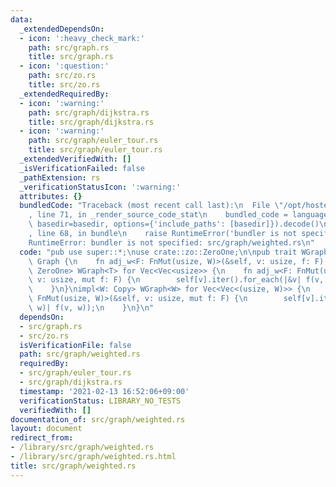 ```yaml
---
data:
  _extendedDependsOn:
  - icon: ':heavy_check_mark:'
    path: src/graph.rs
    title: src/graph.rs
  - icon: ':question:'
    path: src/zo.rs
    title: src/zo.rs
  _extendedRequiredBy:
  - icon: ':warning:'
    path: src/graph/dijkstra.rs
    title: src/graph/dijkstra.rs
  - icon: ':warning:'
    path: src/graph/euler_tour.rs
    title: src/graph/euler_tour.rs
  _extendedVerifiedWith: []
  _isVerificationFailed: false
  _pathExtension: rs
  _verificationStatusIcon: ':warning:'
  attributes: {}
  bundledCode: "Traceback (most recent call last):\n  File \"/opt/hostedtoolcache/Python/3.9.1/x64/lib/python3.9/site-packages/onlinejudge_verify/documentation/build.py\"\
    , line 71, in _render_source_code_stat\n    bundled_code = language.bundle(stat.path,\
    \ basedir=basedir, options={'include_paths': [basedir]}).decode()\n  File \"/opt/hostedtoolcache/Python/3.9.1/x64/lib/python3.9/site-packages/onlinejudge_verify/languages/user_defined.py\"\
    , line 68, in bundle\n    raise RuntimeError('bundler is not specified: {}'.format(path.as_posix()))\n\
    RuntimeError: bundler is not specified: src/graph/weighted.rs\n"
  code: "pub use super::*;\nuse crate::zo::ZeroOne;\n\npub trait WGraph<W: Copy>:\
    \ Graph {\n    fn adj_w<F: FnMut(usize, W)>(&self, v: usize, f: F);\n}\nimpl<T:\
    \ ZeroOne> WGraph<T> for Vec<Vec<usize>> {\n    fn adj_w<F: FnMut(usize, T)>(&self,\
    \ v: usize, mut f: F) {\n        self[v].iter().for_each(|&v| f(v, T::ONE));\n\
    \    }\n}\nimpl<W: Copy> WGraph<W> for Vec<Vec<(usize, W)>> {\n    fn adj_w<F:\
    \ FnMut(usize, W)>(&self, v: usize, mut f: F) {\n        self[v].iter().for_each(|&(v,\
    \ w)| f(v, w));\n    }\n}\n"
  dependsOn:
  - src/graph.rs
  - src/zo.rs
  isVerificationFile: false
  path: src/graph/weighted.rs
  requiredBy:
  - src/graph/euler_tour.rs
  - src/graph/dijkstra.rs
  timestamp: '2021-02-13 16:52:06+09:00'
  verificationStatus: LIBRARY_NO_TESTS
  verifiedWith: []
documentation_of: src/graph/weighted.rs
layout: document
redirect_from:
- /library/src/graph/weighted.rs
- /library/src/graph/weighted.rs.html
title: src/graph/weighted.rs
---
```

